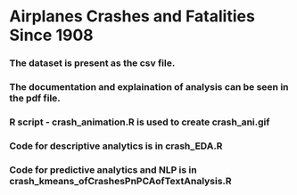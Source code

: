 # Airplanes Crashes and Fatalities Since 1908

### The dataset is present as the csv file.  
### The documentation and explaination of analysis can be seen in the pdf file.  
### R script - crash_animation.R is used to create crash_ani.gif  
### Code for descriptive analytics is in crash_EDA.R  
### Code for predictive analytics and NLP is in crash_kmeans_ofCrashesPnPCAofTextAnalysis.R  